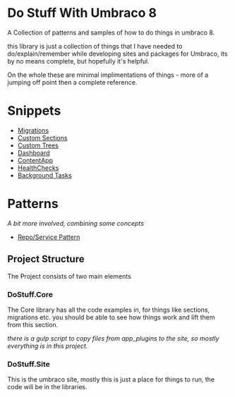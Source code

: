 # Do Stuff With Umbraco 8

A Collection of patterns and samples of how to do things in
umbraco 8.

this library is just a collection of things that I have needed
to do/explain/remember while developing sites and packages for
Umbraco, its by no means complete, but hopefully it's helpful.

On the whole these are minimal implimentations of things - more
of a jumping off point then a complete reference. 

# Snippets
- [Migrations](/Src/DoStuff.Core/Migrations)
- [Custom Sections](/Src/DoStuff.Core/Sections)
- [Custom Trees](/Src/DoStuff.Core/Trees)
- [Dashboard](/Src/DoStuff.Core/App_Plugins/DoStuff.Dashboard)
- [ContentApp](/Src/DoStuff.Core/ContentApp)
- [HealthChecks](/Src/DoStuff.Core/HealthChecks)
- [Background Tasks](/Src/DoStuff.Core/BackgroundTasks)

# Patterns
*A bit more involved, combining some concepts*

- [Repo/Service Pattern](/Src/DoStuff.Core/RepoPattern)

## Project Structure
The Project consists of two main elements 

### DoStuff.Core 
The Core library has all the code examples in, for things
like sections, migrations etc. you should be able to see 
how things work and lift them from this section.

*there is a gulp script to copy files from app_plugins to the site, so 
mostly everything is in this project.*

### DoStuff.Site
This is the umbraco site, mostly this is just a place 
for things to run, the code will be in the libraries. 



